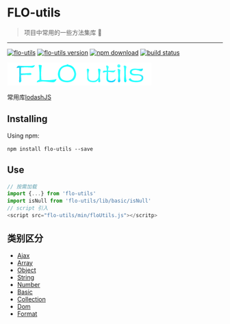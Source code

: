 # FLO-utils

> 项目中常用的一些方法集库 🚀

---

[![flo-utils][flo-utils-img]][flo-utils-url]
[![flo-utils version][npm-img]][npm-url]
[![npm download][download-img]][download-url]
[![build status][travis-img]][travis-url]

[flo-utils-url]: https://github.com/FireLeafone/FL-utils
[flo-utils-img]: https://img.shields.io/badge/flo--utils-coding-green.svg
[npm-url]: https://www.npmjs.com/package/flo-utils
[npm-img]: https://img.shields.io/npm/v/flo-utils.svg
[download-url]: https://www.npmjs.com/package/flo-utils
[download-img]: https://img.shields.io/npm/dm/flo-utils.svg
[travis-url]: https://travis-ci.org/FireLeafone/FL-utils
[travis-img]: https://travis-ci.org/FireLeafone/FL-utils.svg?branch=master

![flo-utils-logo](./logo.png)

常用库[lodashJS](https://www.lodashjs.com/)

## Installing

Using npm:

```npm
npm install flo-utils --save
```

## Use

```js
// 按需加载
import {...} from 'flo-utils'
import isNull from 'flo-utils/lib/basic/isNull'
// script 引入
<script src="flo-utils/min/floUtils.js"></scritp>
```

## 类别区分

- [Ajax](./docs/ajax.md)
- [Array](./docs/array.md)
- [Object](./docs/object.md)
- [String](./docs/string.md)
- [Number](./docs/number.md)
- [Basic](./docs/basic.md)
- [Collection](./docs/collection.md)
- [Dom](./docs/dom.md)
- [Format](./docs/format.md)
